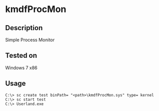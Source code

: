 # kmdfProcMon


## Description
Simple Process Monitor

## Tested on
Windows 7 x86

## Usage
```
C:\> sc create test binPath= "<path>\kmdfProcMon.sys" type= kernel
C:\> sc start test
C:\> Userland.exe
```
